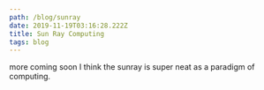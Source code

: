 ```yaml
---
path: /blog/sunray
date: 2019-11-19T03:16:28.222Z
title: Sun Ray Computing
tags: blog
---
```

more coming soon I think the sunray is super neat as a paradigm of computing.
